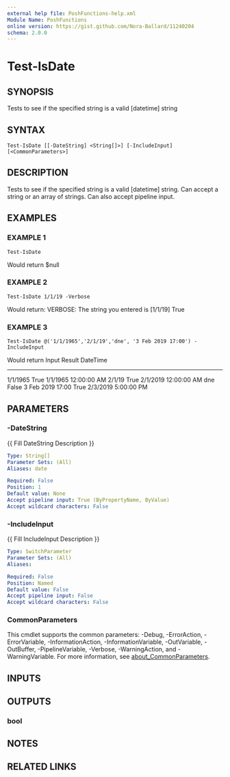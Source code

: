 ```yaml
---
external help file: PoshFunctions-help.xml
Module Name: PoshFunctions
online version: https://gist.github.com/Nora-Ballard/11240204
schema: 2.0.0
---
```


# Test-IsDate

## SYNOPSIS
Tests to see if the specified string is a valid \[datetime\] string

## SYNTAX

```
Test-IsDate [[-DateString] <String[]>] [-IncludeInput] [<CommonParameters>]
```

## DESCRIPTION
Tests to see if the specified string is a valid \[datetime\] string.
Can accept a string or an array of strings.
Can also accept pipeline input.

## EXAMPLES

### EXAMPLE 1
```
Test-IsDate
```

Would return $null

### EXAMPLE 2
```
Test-IsDate 1/1/19 -Verbose
```

Would return:
VERBOSE: The string you entered is \[1/1/19\]
True

### EXAMPLE 3
```
Test-IsDate @('1/1/1965','2/1/19','dne', '3 Feb 2019 17:00') -IncludeInput
```

Would return
Input            Result DateTime
-----            ------ --------
1/1/1965           True 1/1/1965 12:00:00 AM
2/1/19             True 2/1/2019 12:00:00 AM
dne               False
3 Feb 2019 17:00   True 2/3/2019 5:00:00 PM

## PARAMETERS

### -DateString
{{ Fill DateString Description }}

```yaml
Type: String[]
Parameter Sets: (All)
Aliases: date

Required: False
Position: 1
Default value: None
Accept pipeline input: True (ByPropertyName, ByValue)
Accept wildcard characters: False
```

### -IncludeInput
{{ Fill IncludeInput Description }}

```yaml
Type: SwitchParameter
Parameter Sets: (All)
Aliases:

Required: False
Position: Named
Default value: False
Accept pipeline input: False
Accept wildcard characters: False
```

### CommonParameters
This cmdlet supports the common parameters: -Debug, -ErrorAction, -ErrorVariable, -InformationAction, -InformationVariable, -OutVariable, -OutBuffer, -PipelineVariable, -Verbose, -WarningAction, and -WarningVariable. For more information, see [about_CommonParameters](http://go.microsoft.com/fwlink/?LinkID=113216).

## INPUTS

## OUTPUTS

### bool
## NOTES

## RELATED LINKS

